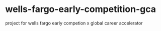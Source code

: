 # wells-fargo-early-competition-gca
project for wells fargo early competion x global career accelerator
